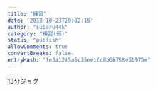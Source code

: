 ```yaml
---
title: "練習"
date: '2013-10-23T20:02:15'
author: "subaru44k"
category: "練習(弱)"
status: "publish"
allowComments: true
convertBreaks: false
entryHash: "fe3a1245a5c35eec6c8b66798e5b975e"
---
```

13分ジョグ
